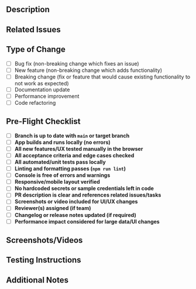 ## Description
<!-- Provide a brief description of the changes in this PR -->

## Related Issues
<!-- Link any related issues using #issue-number -->

## Type of Change
<!-- Mark the relevant option with an "x" -->
- [ ] Bug fix (non-breaking change which fixes an issue)
- [ ] New feature (non-breaking change which adds functionality)
- [ ] Breaking change (fix or feature that would cause existing functionality to not work as expected)
- [ ] Documentation update
- [ ] Performance improvement
- [ ] Code refactoring

## Pre-Flight Checklist
<!-- Mark each completed item with an "x" -->
- [ ] **Branch is up to date with `main` or target branch**
- [ ] **App builds and runs locally (no errors)**
- [ ] **All new features/UX tested manually in the browser**
- [ ] **All acceptance criteria and edge cases checked**
- [ ] **All automated/unit tests pass locally**
- [ ] **Linting and formatting passes (`npm run lint`)**
- [ ] **Console is free of errors and warnings**
- [ ] **Responsive/mobile layout verified**
- [ ] **No hardcoded secrets or sample credentials left in code**
- [ ] **PR description is clear and references related issues/tasks**
- [ ] **Screenshots or video included for UI/UX changes**
- [ ] **Reviewer(s) assigned (if team)**
- [ ] **Changelog or release notes updated (if required)**
- [ ] **Performance impact considered for large data/UI changes**

## Screenshots/Videos
<!-- Add screenshots or videos for UI changes -->

## Testing Instructions
<!-- Provide step-by-step instructions for testing your changes -->

## Additional Notes
<!-- Any additional information that reviewers should know -->
